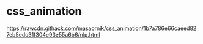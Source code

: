 # css_animation  
https://rawcdn.githack.com/masaornik/css_animation/1b7a786e66caeed827eb5edc31f304e93e55a6b6/nlp.html
